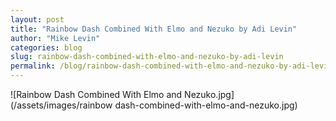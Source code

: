 ```yaml
---
layout: post
title: "Rainbow Dash Combined With Elmo and Nezuko by Adi Levin"
author: "Mike Levin"
categories: blog
slug: rainbow-dash-combined-with-elmo-and-nezuko-by-adi-levin
permalink: /blog/rainbow-dash-combined-with-elmo-and-nezuko-by-adi-levin/
---
```


![Rainbow Dash Combined With Elmo and Nezuko.jpg](/assets/images/rainbow dash-combined-with-elmo-and-nezuko.jpg)


